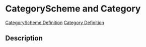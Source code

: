 # CategoryScheme and Category
[CategoryScheme Definition](../../information_model/CategoryScheme/CategoryScheme.md) [Category Definition](../../information_model/CategoryScheme/Category.md)

## Description